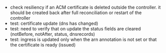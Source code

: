 - check resiliency if an ACM certificate is deleted outside the controller. it should be created back after full reconciliation or restart of the controller
- test: certificate update (dns has changed)
- test: need to verify that on update the status fields are cleared (notBefore, notAfter, status, dnsrecords)
- test: ingress is updated only when the arn annotation is not set or that the certificate is ready (issued)
